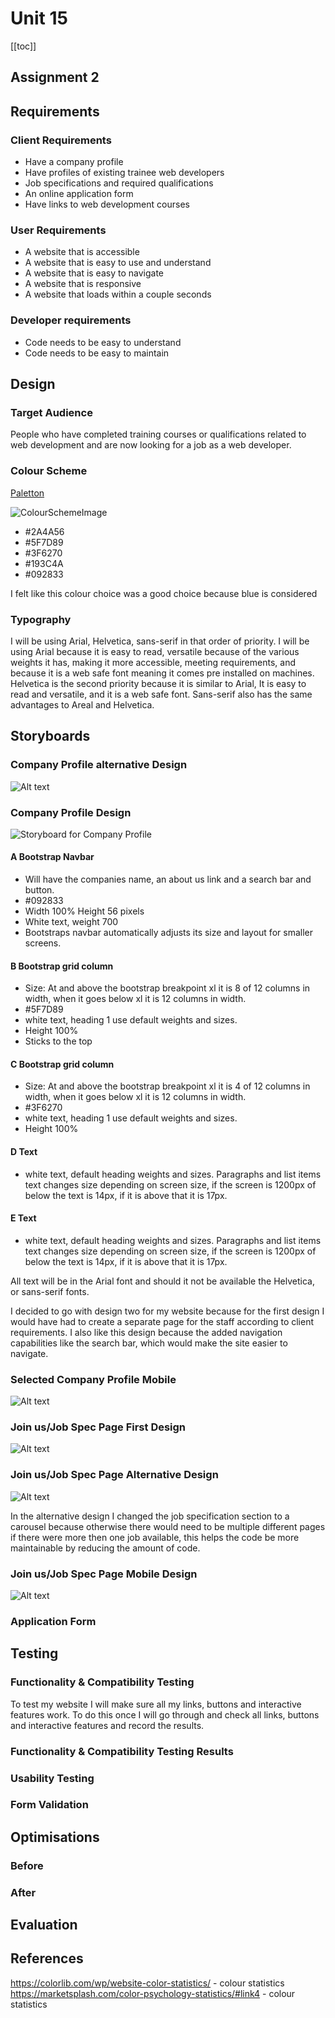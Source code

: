 # Unit 15

[[toc]]

## Assignment 2

## Requirements

### Client Requirements

+ Have a company profile
+ Have profiles of existing trainee web developers
+ Job specifications and required qualifications
+ An online application form
+ Have links to web development courses

### User Requirements

+ A website that is accessible
+ A website that is easy to use and understand
+ A website that is easy to navigate
+ A website that is responsive
+ A website that loads within a couple seconds

### Developer requirements

+ Code needs to be easy to understand
+ Code needs to be easy to maintain

## Design

### Target Audience

People who have completed training courses or qualifications related to web development and are now looking for a job as a web developer.

### Colour Scheme

[Paletton](https://paletton.com/#uid=13q0u0kh5hca9roeDmlmgeJriag)

![ColourSchemeImage](assets/img/CScheme.PNG)

+ #2A4A56
+ #5F7D89
+ #3F6270
+ #193C4A
+ #092833

I felt like this colour choice was a good choice because blue is considered

### Typography

I will be using Arial, Helvetica, sans-serif in that order of priority. I will be using Arial because it is easy to read, versatile because of the various weights it has, making it more accessible, meeting requirements, and because it is a web safe font meaning it comes pre installed on machines. Helvetica is the second priority because it is similar to Arial, It is easy to read and versatile, and it is a web safe font. Sans-serif also has the same advantages to Areal and Helvetica.

## Storyboards

### Company Profile alternative Design

![Alt text](assets/img/CompanyProfileOld.PNG)

### Company Profile Design

![Storyboard for Company Profile](<assets/img/CompProf.png>)

#### A Bootstrap Navbar

+ Will have the companies name, an about us link and a search bar and button.
+ #092833
+ Width 100% Height 56 pixels
+ White text, weight 700
+ Bootstraps navbar automatically adjusts its size and layout for smaller screens.

#### B Bootstrap grid column

+ Size: At and above the bootstrap breakpoint xl it is 8 of 12 columns in width, when it goes below xl it is 12 columns in width.
+ #5F7D89
+ white text, heading 1 use default weights and sizes.
+ Height 100%
+ Sticks to the top

#### C Bootstrap grid column

+ Size: At and above the bootstrap breakpoint xl it is 4 of 12 columns in width, when it goes below xl it is 12 columns in width.
+ #3F6270
+ white text, heading 1 use default weights and sizes.
+ Height 100%

#### D Text

+ white text, default heading weights and sizes. Paragraphs and list items text changes size depending on screen size, if the screen is 1200px of below the text is 14px, if it is above that it is 17px.

#### E Text

+ white text, default heading weights and sizes. Paragraphs and list items text changes size depending on screen size, if the screen is 1200px of below the text is 14px, if it is above that it is 17px.

All text will be in the Arial font and should it not be available the Helvetica, or sans-serif fonts.

I decided to go with design two for my website because for the first design I would have had to create a separate page for the staff according to client requirements. I also like this design because the added navigation capabilities like the search bar, which would make the site easier to navigate.

### Selected Company Profile Mobile

![Alt text](assets/img/ProfPhone.png)

### Join us/Job Spec Page First Design

![Alt text](assets/img/JBSpec.png)

### Join us/Job Spec Page Alternative Design

![Alt text](assets/img/Carousel2.png)

In the alternative design I changed the job specification section to a carousel because otherwise there would need to be multiple different pages if there were more then one job available, this helps the code be more maintainable by reducing the amount of code.

### Join us/Job Spec Page Mobile Design

![Alt text](assets/img/PhoneJob.png)

### Application Form

## Testing

### Functionality & Compatibility Testing

To test my website I will make sure all my links, buttons and interactive features work. To do this once I will go through and check all links, buttons and interactive features and record the results.

### Functionality & Compatibility Testing Results

### Usability Testing

### Form Validation

## Optimisations

### Before

### After

## Evaluation

## References

https://colorlib.com/wp/website-color-statistics/ - colour statistics
https://marketsplash.com/color-psychology-statistics/#link4 - colour statistics